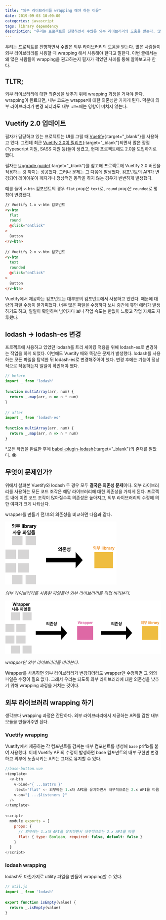 ```yaml
---
title: "외부 라이브러리를 wrapping 해야 하는 이유"
date: 2019-09-03 10:00:00
categories: javascript
tags: library dependency
description: "우리는 프로젝트를 진행하면서 수많은 외부 라이브러리의 도움을 받는다. 많은 사람들이 외부 라이브러리를 사용할 때 wrapping 해서 사용해야 한다고 말한다. 이번 글에서는 왜 많은 사람들이 wrapping을 권고하는지 필자가 겪었던 사례를 통해 알아보고자 한다."
---
```


우리는 프로젝트를 진행하면서 수많은 외부 라이브러리의 도움을 받는다. 많은 사람들이 외부 라이브러리를 사용할 때 wrapping 해서 사용해야 한다고 말한다. 이번 글에서는 왜 많은 사람들이 wrapping을 권고하는지 필자가 겪었던 사례를 통해 알아보고자 한다.

## TLTR;

외부 라이브러리에 대한 의존성을 낮추기 위해 wrapping 과정을 거쳐야 한다. wrapping이 완료되면, 내부 코드는 wrapper에 대한 의존성만 가지게 된다. 덕분에 외부 라이브러리가 변경 되더라도 내부 코드에는 영향이 미치지 않는다.

## Vuetify 2.0 업데이트

필자가 담당하고 있는 프로젝트는 UI를 그릴 때 [Vuetify](https://v15.vuetifyjs.com/){:target="_blank"}를 사용하고 있다. 그런데 최근 [Vuetify 2.0이 릴리즈](https://github.com/vuetifyjs/vuetify/releases/tag/v2.0.0){:target="_blank"}되면서 많은 장점(Typescript 지원, SASS 지원 등)들이 생겼고, 현재 프로젝트에도 2.0을 도입하기로 했다.

필자는 [Upgrade guide](https://github.com/vuetifyjs/vuetify/releases?after=v2.0.4#user-content-upgrade-guide){:target="_blank"}를 참고해 프로젝트에 Vuetify 2.0 버전을 적용하는 것 까지는 성공했다. 그러나 문제는 그 다음에 발생했다. 컴포넌트의 API가 변경되어 레이아웃이 깨지거나 정상적인 동작을 하지 않는 경우가 빈번하게 발생했다.

예를 들어 `v-btn` 컴포넌트의 경우 `flat` prop은 `text`로, `round` prop은 `rounded`로 명칭이 변경됐다.

```html
// Vuetify 1.x v-btn 컴포넌트
<v-btn
  flat
  round
  @click="onClick"
>
  Button
</v-btn>

// Vuetify 2.x v-btn 컴포넌트
<v-btn
  text
  rounded
  @click="onClick"
>
  Button
</v-btn>
```

Vuetify에서 제공하는 컴포넌트는 대부분의 컴포넌트에서 사용하고 있었다. 때문에 대량의 파일 수정이 불가피했다. 너무 많은 파일을 수정하다 보니 중간에 휴먼 에러가 발생하기도 하고, 일일이 확인하며 넘어가다 보니 작업 속도는 한없이 느렸고 작업 자체도 지루했다.

## lodash → lodash-es 변경

프로젝트에 사용하고 있었던 lodash를 트리 셰이킹 적용을 위해 lodash-es로 변경하는 작업을 하게 되었다. 이번에도 Vuetify 때와 똑같은 문제가 발생했다. lodash를 사용하는 모든 파일을 탐색한 뒤 lodash-es로 변경해주어야 했다. 변경 후에는 기능이 정상적으로 작동하는지 일일이 확인해야 했다.

```js
// before
import _ from 'lodash'

function multiArray(arr, num) {
  return _.map(arr, n => n * num)
}

// after
import _ from 'lodash-es'

function multiArray(arr, num) {
  return _.map(arr, n => n * num)
}
```

*모든 작업을 완료한 후에 [babel-plugin-lodash](https://github.com/lodash/babel-plugin-lodash){:target="_blank"}의 존재를 알았다. 😭

## 무엇이 문제인가?

위에서 살펴본 Vuetify와 lodash 두 경우 모두 **결국은 의존성 문제**이다. 외부 라이브러리를 사용하는 모든 코드 조각은 해당 라이브러리에 대한 의존성을 가지게 된다. 프로젝트 내에 이런 코드 조각이 많아질수록 의존성은 높아지고, 외부 라이브러리의 수정에 의한 여파가 크게 나타난다.

wrapper를 만들기 전/후의 의존성을 비교하면 다음과 같다.

![외부 라이브러리 직접 사용](/assets/images/img-library-dependency.png)

*외부 라이브러리를 사용한 파일들이 외부 라이브러리를 직접 바라본다.*

![Wrapper를 이용한 외부 라이브러리 사용](/assets/images/img-wrapper-library-dependency.png)

*wrapper만 외부 라이브러리를 바라본다.*

Wrapper를 사용하면 외부 라이브러리가 변경되더라도 wrapper만 수정하면 그 외의 파일은 수정이 필요 없다. 그래서 우리는 되도록 외부 라이브러리에 대한 의존성을 낮추기 위해 wrapping 과정을 거치는 것이다.

## 외부 라이브러리 wrapping 하기

생각보다 wrapping 과정은 간단하다. 외부 라이브러리에서 제공하는 API를 감싼 내부 모듈을 만들어주면 된다.

### Vuetify wrapping

Vuetify에서 제공하는 각 컴포넌트를 감싸는 내부 컴포넌트를 생성해 `base` prifix를 붙여 사용했다. 이제 Vuetify API의 수정이 발생하면 base 컴포넌트의 내부 구현만 변경하고 외부에 노출시키는 API는 그대로 유지할 수 있다.

```js
//base-button.vue
<template>
  <v-btn
    v-bind="{ ...$attrs }"
    :text="flat" <- 외부에는 1.x대 API를 유지하면서 내부적으로는 2.x API를 따름
    v-on="{ ...$listeners }"
  />
</template>

<script>
  module.exports = {
    props: {
      // 외부에는 1.x대 API를 유지하면서 내부적으로는 2.x API를 따름
      flat: { type: Boolean, required: false, default: false }
    }
  }
</script>
```

### lodash wrapping

lodash도 마찬가지로 utility 파일을 만들어 wrapping할 수 있다.

```js
// util.js
import _ from 'lodash'

export function isEmpty(value) {
  return _.isEmpty(value)
}
```

